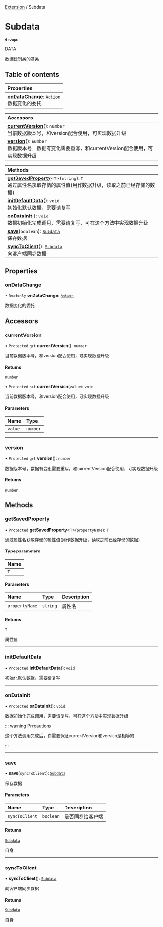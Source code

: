 [Extension](../modules/Extension.Extension.md) / Subdata

# Subdata <Badge type="tip" text="Class" /> <Score text="Subdata" />

**`Groups`**

DATA

数据控制类的基类

## Table of contents

| Properties |
| :-----|
| **[onDataChange](Extension.Subdata.md#ondatachange)**: [`Action`](Type.Action.md) <br> 数据变化的委托|

| Accessors |
| :-----|
| **[currentVersion](Extension.Subdata.md#currentversion)**(): `number` <br> 当前数据版本号，和version配合使用，可实现数据升级|
| **[version](Extension.Subdata.md#version)**(): `number` <br> 数据版本号，数据有变化需要重写，和currentVersion配合使用，可实现数据升级|

| Methods |
| :-----|
| **[getSavedProperty](Extension.Subdata.md#getsavedproperty)**<`T`\>(`string`): `T` <br> 通过属性名获取存储的属性值(用作数据升级，读取之前已经存储的数据)|
| **[initDefaultData](Extension.Subdata.md#initdefaultdata)**(): `void` <br> 初始化默认数据，需要请复写|
| **[onDataInit](Extension.Subdata.md#ondatainit)**(): `void` <br> 数据初始化完成调用，需要请复写，可在这个方法中实现数据升级|
| **[save](Extension.Subdata.md#save)**(`boolean`): [`Subdata`](Extension.Subdata.md) <br> 保存数据|
| **[syncToClient](Extension.Subdata.md#synctoclient)**(): [`Subdata`](Extension.Subdata.md) <br> 向客户端同步数据|

## Properties

### onDataChange <Score text="onDataChange" /> 

• `Readonly` **onDataChange**: [`Action`](Type.Action.md)

数据变化的委托

## Accessors

### currentVersion <Score text="currentVersion" /> 

• `Protected` `get` **currentVersion**(): `number`

当前数据版本号，和version配合使用，可实现数据升级

#### Returns

`number`

• `Protected` `set` **currentVersion**(`value`): `void`

当前数据版本号，和version配合使用，可实现数据升级

#### Parameters

| Name | Type |
| :------ | :------ |
| `value` | `number` |


___

### version <Score text="version" /> 

• `Protected` `get` **version**(): `number`

数据版本号，数据有变化需要重写，和currentVersion配合使用，可实现数据升级

#### Returns

`number`

## Methods

### getSavedProperty <Score text="getSavedProperty" /> 

• `Protected` **getSavedProperty**<`T`\>(`propertyName`): `T` <Badge type="tip" text="other" />

通过属性名获取存储的属性值(用作数据升级，读取之前已经存储的数据)


#### Type parameters

| Name |
| :------ |
| `T` |

#### Parameters

| Name | Type | Description |
| :------ | :------ | :------ |
| `propertyName` | `string` |  属性名 |

#### Returns

`T`

属性值

___

### initDefaultData <Score text="initDefaultData" /> 

• `Protected` **initDefaultData**(): `void` <Badge type="tip" text="other" />

初始化默认数据，需要请复写



___

### onDataInit <Score text="onDataInit" /> 

• `Protected` **onDataInit**(): `void` <Badge type="tip" text="other" />

数据初始化完成调用，需要请复写，可在这个方法中实现数据升级

::: warning Precautions

这个方法调用完成后，你需要保证currentVersion和version是相等的

:::



___

### save <Score text="save" /> 

• **save**(`syncToClient`): [`Subdata`](Extension.Subdata.md) <Badge type="tip" text="other" />

保存数据


#### Parameters

| Name | Type | Description |
| :------ | :------ | :------ |
| `syncToClient` | `boolean` |  是否同步给客户端 |

#### Returns

[`Subdata`](Extension.Subdata.md)

自身

___

### syncToClient <Score text="syncToClient" /> 

• **syncToClient**(): [`Subdata`](Extension.Subdata.md) <Badge type="tip" text="other" />

向客户端同步数据


#### Returns

[`Subdata`](Extension.Subdata.md)

自身
